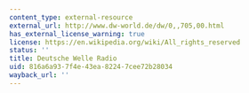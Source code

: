 ```yaml
---
content_type: external-resource
external_url: http://www.dw-world.de/dw/0,,705,00.html
has_external_license_warning: true
license: https://en.wikipedia.org/wiki/All_rights_reserved
status: ''
title: Deutsche Welle Radio
uid: 816a6a93-7f4e-43ea-8224-7cee72b28034
wayback_url: ''
---
```


